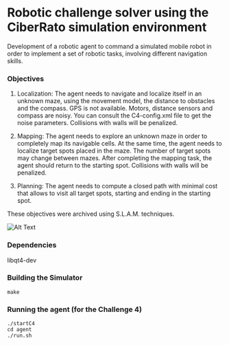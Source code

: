 # Robotic challenge solver using the CiberRato simulation environment

 Development of a robotic agent to command a simulated mobile robot in order to implement a set of robotic tasks, involving different navigation skills.

### Objectives

1. Localization: The agent needs to navigate and localize itself in an unknown maze, using the movement model, the distance to obstacles and the compass. GPS is not available. Motors, distance sensors and compass are noisy. You can consult the C4-config.xml file to get the noise parameters. Collisions with walls will be penalized.

2. Mapping: The agent needs to explore an unknown maze in order to completely map its navigable cells. At the same time, the agent needs to localize target spots placed in the maze. The number of target spots may change between mazes. After completing the mapping task, the agent should return to the starting spot. Collisions with walls will be penalized.

3. Planning: The agent needs to compute a closed path with minimal cost that allows to visit all target spots, starting and ending in the starting spot.

These objectives were archived using S.L.A.M. techniques. 

![Alt Text](https://media0.giphy.com/media/x4bIza5QxRQopRjURd/giphy.gif)


### Dependencies

libqt4-dev

### Building the Simulator

```
make
```

### Running the agent (for the Challenge 4)

```
./startC4
cd agent
./run.sh
```

